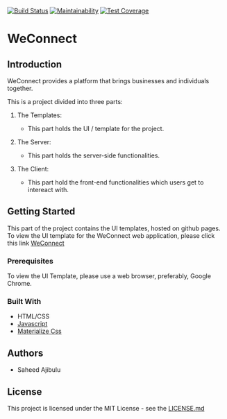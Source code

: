 [![Build Status](https://travis-ci.org/saheedt/WeConnect.svg?branch=develop)](https://travis-ci.org/saheedt/WeConnect)
[![Maintainability](https://api.codeclimate.com/v1/badges/96e045c38f268c4a8c76/maintainability)](https://codeclimate.com/github/saheedt/WeConnect/maintainability)
[![Test Coverage](https://api.codeclimate.com/v1/badges/96e045c38f268c4a8c76/test_coverage)](https://codeclimate.com/github/saheedt/WeConnect/test_coverage)

# WeConnect

## Introduction
WeConnect provides a platform that brings businesses and individuals together.

This is a project divided into three parts:

1. The Templates:
    
    * This part holds the UI / template for the project.

2. The Server:

    * This part holds the server-side functionalities.

3. The Client:

    * This part hold the front-end functionalities which users get to intereact with.

## Getting Started

This part of the project contains the UI templates, hosted on github pages.
To view the UI template for the WeConnect web application, please click this link [WeConnect](https://saheedt.github.io/WeConnect/template/landing.html)

### Prerequisites
To view the UI Template, please use a web browser, preferably, Google Chrome.

### Built With

* HTML/CSS
* [Javascript](https://developer.mozilla.org/en-US/docs/Web/JavaScript)
* [Materialize Css](http://materializecss.com/)

## Authors

* Saheed Ajibulu

## License
This project is licensed under the MIT License - see the [LICENSE.md](https://github.com/saheedt/WeConnect/blob/master/LICENSE)